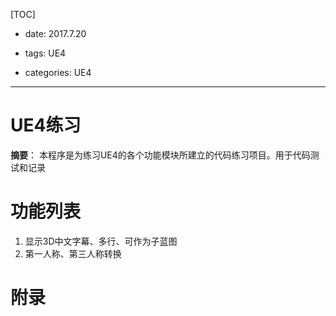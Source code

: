 [TOC]

- date: 2017.7.20

- tags: UE4

- categories: UE4

---

# UE4练习

**摘要**：
本程序是为练习UE4的各个功能模块所建立的代码练习项目。用于代码测试和记录

# 功能列表

1. 显示3D中文字幕、多行、可作为子蓝图
2. 第一人称、第三人称转换


# 附录
